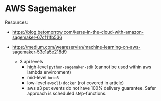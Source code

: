 # AWS Sagemaker

Resources:

- https://blog.betomorrow.com/keras-in-the-cloud-with-amazon-sagemaker-67cf11fb536

- https://medium.com/weareservian/machine-learning-on-aws-sagemaker-53e1a5e218d9
  - 3 api levels
    - high-level `python-sagemaker-sdk` (cannot be used within aws lambda environment)
    - mid-level `boto3`
    - low-level `awscli+docker` (not covered in article)
    - aws s3 put events do not have 100% delivery guarantee. Safer approach is scheduled step-functions.